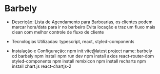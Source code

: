 # Barbely

- Descrição:
  Lista de Agendamento para Barbearias, os clientes podem marcar hora/data para ir no barbeiro Evita locação e traz um fluxo mais clean com melhor controle de fluxo de cliente

- Tecnologias Utilizadas:
  typescript, react, styled-components

- Instalação e Configuração:
  npm init vite@latest
  project name: barbely
  cd barbely
  npm install
  npm run dev
  npm install axios react-router-dom styled-components
  npm install remixicon
  npm install recharts
  npm install chart.js react-chartjs-2
